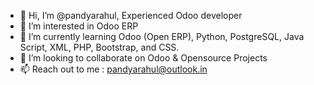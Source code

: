 - 👋 Hi, I’m @pandyarahul, Experienced Odoo developer
- 👀 I’m interested in Odoo ERP
- 🌱 I’m currently learning Odoo (Open ERP), Python, PostgreSQL, Java Script, XML, PHP, Bootstrap, and CSS.
- 💞️ I’m looking to collaborate on Odoo & Opensource Projects
- 📫 Reach out to me : pandyarahul@outlook.in

<!---
pandyarahul/pandyarahul is a ✨ special ✨ repository because its `README.md` (this file) appears on your GitHub profile.
You can click the Preview link to take a look at your changes.
--->
